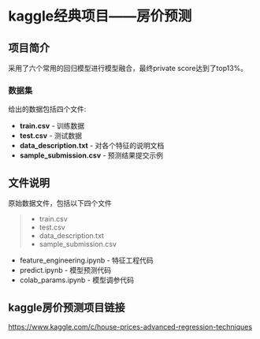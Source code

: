 # kaggle经典项目——房价预测

## 项目简介

采用了六个常用的回归模型进行模型融合，最终private score达到了top13%。

### 数据集

给出的数据包括四个文件:

- **train.csv** - 训练数据
- **test.csv** - 测试数据
- **data_description.txt** - 对各个特征的说明文档
- **sample_submission.csv** - 预测结果提交示例

## 文件说明

原始数据文件，包括以下四个文件
> - train.csv
> - test.csv
> - data_description.txt
> - sample_submission.csv

- feature_engineering.ipynb - 特征工程代码
- predict.ipynb - 模型预测代码
- colab_params.ipynb - 模型调参代码

## kaggle房价预测项目链接

https://www.kaggle.com/c/house-prices-advanced-regression-techniques





